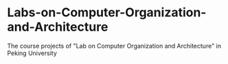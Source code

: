 # Labs-on-Computer-Organization-and-Architecture
The course projects of "Lab on Computer Organization and Architecture" in Peking University
